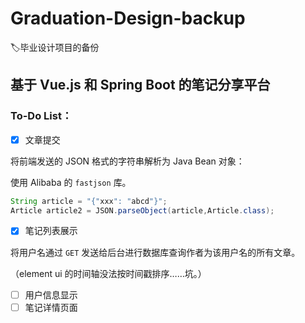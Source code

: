 # Graduation-Design-backup
:label:毕业设计项目的备份
## 基于 Vue.js 和 Spring Boot 的笔记分享平台
### To-Do List：

- [x] 文章提交

将前端发送的 JSON 格式的字符串解析为 Java Bean 对象：

使用 Alibaba 的 `fastjson` 库。

```java
String article = "{"xxx": "abcd"}";
Article article2 = JSON.parseObject(article,Article.class);
```

- [x] 笔记列表展示

将用户名通过 `GET` 发送给后台进行数据库查询作者为该用户名的所有文章。

（element ui 的时间轴没法按时间戳排序……坑。）

- [ ] 用户信息显示
- [ ] 笔记详情页面
